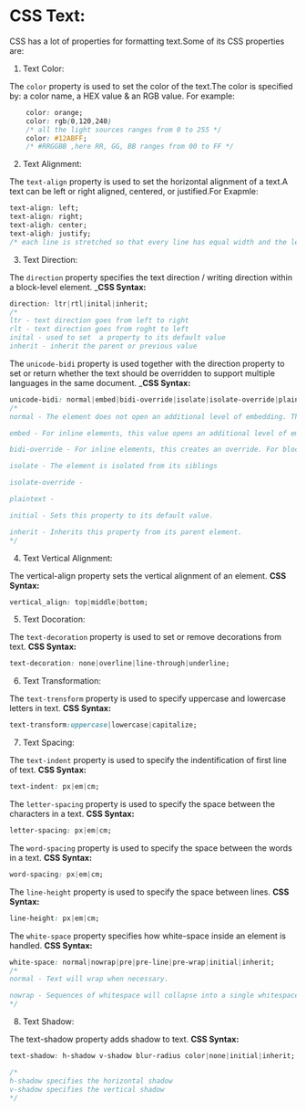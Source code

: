 # CSS Text:

CSS has a lot of properties for formatting text.Some of its CSS properties are:

1. Text Color:

The `color` property is used to set the color of the text.The color is specified by: a color name, a HEX value & an RGB value. For example:
```css
    color: orange;
    color: rgb(0,120,240)
    /* all the light sources ranges from 0 to 255 */
    color: #12ABFF;
    /* #RRGGBB ,here RR, GG, BB ranges from 00 to FF */
```

2. Text Alignment:

The `text-align` property is used to set the horizontal alignment of a text.A text can be left or right aligned, centered, or justified.For Exapmle:
```css
text-align: left;
text-align: right;
text-aligh: center;
text-aligh: justify;
/* each line is stretched so that every line has equal width and the left & right margins are straight */
```

3. Text Direction:

The `direction` property specifies the text direction / writing direction within a block-level element.
___CSS Syntax:__
```css
direction: ltr|rtl|inital|inherit;
/*
ltr - text direction goes from left to right 
rlt - text direction goes from roght to left
inital - used to set  a property to its default value
inherit - inherit the parent or previous value
``` 

The `unicode-bidi` property is used together with the direction property to set or return whether the text should be overridden to support multiple languages in the same document.
___CSS Syntax:__
```css
unicode-bidi: normal|embed|bidi-override|isolate|isolate-override|plaintext|inital|inherit;
/*
normal - The element does not open an additional level of embedding. This is default

embed - For inline elements, this value opens an additional level of embedding

bidi-override - For inline elements, this creates an override. For block elements, this creates an override for inline-level descendants not within another block element

isolate	- The element is isolated from its siblings	 

isolate-override -

plaintext -

initial	- Sets this property to its default value.

inherit	- Inherits this property from its parent element.
*/
```

4. Text Vertical Alignment:

The vertical-align property sets the vertical alignment of an element.
__CSS Syntax:__
```css
vertical_align: top|middle|bottom;
```

5. Text Docoration:

The `text-decoration` property is used to set or remove decorations from text.
__CSS Syntax:__
```css
text-decoration: none|overline|line-through|underline;
```

6. Text Transformation:

The `text-trensform` property is used to specify uppercase and lowercase letters in text.
__CSS Syntax:__
```css
text-transform:uppercase|lowercase|capitalize;
```

7. Text Spacing:
 
 The `text-indent` property is used to specify the indentification of first line of text.
 __CSS Syntax:__
 ```css
 text-indent: px|em|cm;
 ```

 The `letter-spacing` property is used to specify the space between the characters in a text.
  __CSS Syntax:__
 ```css
 letter-spacing: px|em|cm;
 ```

The `word-spacing` property is used to specify the space between the words in a text.
__CSS Syntax:__
```css
word-spacing: px|em|cm;
```

 The `line-height` property is used to specify the space between lines.
 __CSS Syntax:__
 ```css
 line-height: px|em|cm;
 ```

The `white-space` property specifies how white-space inside an element is handled.
__CSS Syntax:__
```css
white-space: normal|nowrap|pre|pre-line|pre-wrap|initial|inherit;
/*
normal - Text will wrap when necessary.

nowrap - Sequences of whitespace will collapse into a single whitespace. Text will never wrap to the next line. The text continues on the same line until a <br> tag is encountered
*/
```

8. Text Shadow:

The text-shadow property adds shadow to text.
__CSS Syntax:__
```css
text-shadow: h-shadow v-shadow blur-radius color|none|initial|inherit;

/*
h-shadow specifies the horizontal shadow 
v-shadow specifies the vertical shadow
*/
```